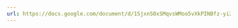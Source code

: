 ```yaml
---
url: https://docs.google.com/document/d/1SjxnS0xSMqvsWMoo5vXkPINBfz-yi2NaVbPyE5vTJBY/edit?usp=sharing
---
```


